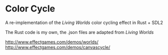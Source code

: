 # Color Cycle

A re-implementation of the *Living Worlds* color cycling effect in Rust + SDL2

The Rust code is my own, the .json files are adapted from *Living Worlds*

http://www.effectgames.com/demos/worlds/
http://www.effectgames.com/demos/canvascycle/

